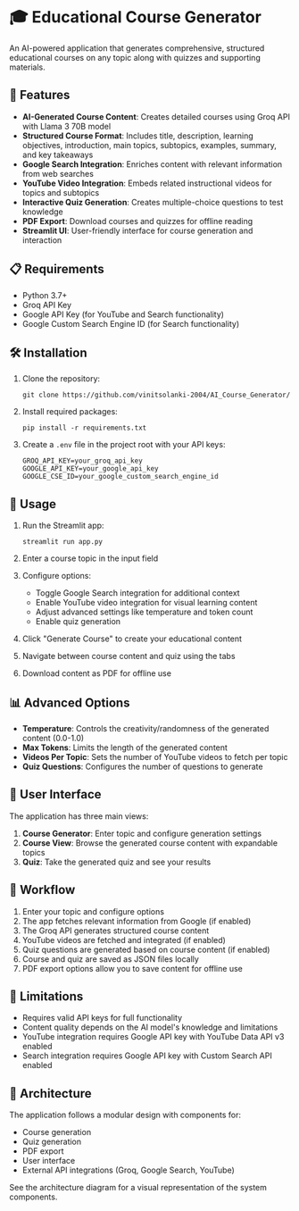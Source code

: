 # 🎓 Educational Course Generator

An AI-powered application that generates comprehensive, structured educational courses on any topic along with quizzes and supporting materials.

## 🌟 Features

- **AI-Generated Course Content**: Creates detailed courses using Groq API with Llama 3 70B model
- **Structured Course Format**: Includes title, description, learning objectives, introduction, main topics, subtopics, examples, summary, and key takeaways
- **Google Search Integration**: Enriches content with relevant information from web searches
- **YouTube Video Integration**: Embeds related instructional videos for topics and subtopics
- **Interactive Quiz Generation**: Creates multiple-choice questions to test knowledge
- **PDF Export**: Download courses and quizzes for offline reading
- **Streamlit UI**: User-friendly interface for course generation and interaction

## 📋 Requirements

- Python 3.7+
- Groq API Key
- Google API Key (for YouTube and Search functionality)
- Google Custom Search Engine ID (for Search functionality)

## 🛠️ Installation

1. Clone the repository:
   ```
   git clone https://github.com/vinitsolanki-2004/AI_Course_Generator/
   ```

2. Install required packages:
   ```
   pip install -r requirements.txt
   ```

3. Create a `.env` file in the project root with your API keys:
   ```
   GROQ_API_KEY=your_groq_api_key
   GOOGLE_API_KEY=your_google_api_key
   GOOGLE_CSE_ID=your_google_custom_search_engine_id
   ```

## 🚀 Usage

1. Run the Streamlit app:
   ```
   streamlit run app.py
   ```

2. Enter a course topic in the input field
3. Configure options:
   - Toggle Google Search integration for additional context
   - Enable YouTube video integration for visual learning content
   - Adjust advanced settings like temperature and token count
   - Enable quiz generation
4. Click "Generate Course" to create your educational content
5. Navigate between course content and quiz using the tabs
6. Download content as PDF for offline use

## 📊 Advanced Options

- **Temperature**: Controls the creativity/randomness of the generated content (0.0-1.0)
- **Max Tokens**: Limits the length of the generated content
- **Videos Per Topic**: Sets the number of YouTube videos to fetch per topic
- **Quiz Questions**: Configures the number of questions to generate

## 📱 User Interface

The application has three main views:
1. **Course Generator**: Enter topic and configure generation settings
2. **Course View**: Browse the generated course content with expandable topics
3. **Quiz**: Take the generated quiz and see your results

## 🔄 Workflow

1. Enter your topic and configure options
2. The app fetches relevant information from Google (if enabled)
3. The Groq API generates structured course content
4. YouTube videos are fetched and integrated (if enabled)
5. Quiz questions are generated based on course content (if enabled)
6. Course and quiz are saved as JSON files locally
7. PDF export options allow you to save content for offline use

## 🛑 Limitations

- Requires valid API keys for full functionality
- Content quality depends on the AI model's knowledge and limitations
- YouTube integration requires Google API key with YouTube Data API v3 enabled
- Search integration requires Google API key with Custom Search API enabled

## 🧩 Architecture

The application follows a modular design with components for:
- Course generation
- Quiz generation
- PDF export
- User interface
- External API integrations (Groq, Google Search, YouTube)

See the architecture diagram for a visual representation of the system components.
